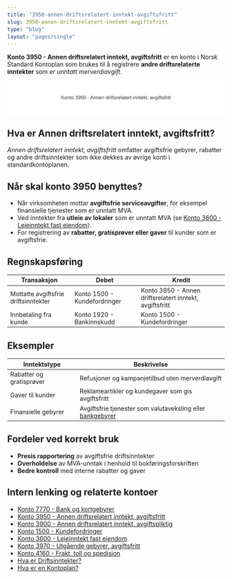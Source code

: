 ```yaml
---
title: "3950-annen-driftsrelatert-inntekt-avgiftsfritt"
slug: 3950-annen-driftsrelatert-inntekt-avgiftsfritt
type: "blog"
layout: "pages/single"
---
```


**Konto 3950 - Annen driftsrelatert inntekt, avgiftsfritt** er en konto i Norsk Standard Kontoplan som brukes til å registrere **andre driftsrelaterte inntekter** som *er unntatt merverdiavgift*.

![Illustrasjon av konto 3950 Annen driftsrelatert inntekt, avgiftsfritt](3950-annen-driftsrelatert-inntekt-avgiftsfritt-image.svg)

## Hva er Annen driftsrelatert inntekt, avgiftsfritt?

*Annen driftsrelatert inntekt, avgiftsfritt* omfatter avgiftsfrie gebyrer, rabatter og andre driftsinntekter som ikke dekkes av øvrige konti i standardkontoplanen.

## Når skal konto 3950 benyttes?

* Når virksomheten mottar **avgiftsfrie serviceavgifter**, for eksempel finansielle tjenester som er unntatt MVA.
* Ved inntekter fra **utleie av lokaler** som er unntatt MVA (se [Konto 3600 - Leieinntekt fast eiendom](/blogs/kontoplan/3600-leieinntekt-fast-eiendom "Konto 3600 - Leieinntekt fast eiendom")).
* For registrering av **rabatter, gratisprøver eller gaver** til kunder som er avgiftsfrie.

## Regnskapsføring

| Transaksjon                         | Debet                        | Kredit                             |
|-------------------------------------|------------------------------|------------------------------------|
| Mottatte avgiftsfrie driftsinntekter| Konto 1500 - Kundefordringer | Konto 3950 - Annen driftsrelatert inntekt, avgiftsfritt |
| Innbetaling fra kunde               | Konto 1920 - Bankinnskudd    | Konto 1500 - Kundefordringer        |

## Eksempler

| Inntektstype              | Beskrivelse                                           |
|---------------------------|-------------------------------------------------------|
| Rabatter og gratisprøver  | Refusjoner og kampanjetilbud uten merverdiavgift      |
| Gaver til kunder          | Reklameartikler og kundegaver som gis avgiftsfritt    |
| Finansielle gebyrer       | Avgiftsfrie tjenester som valutaveksling eller [bankgebyrer](/blogs/kontoplan/7770-bank-og-kortgebyrer "Konto 7770 - Bank og kortgebyrer") |

## Fordeler ved korrekt bruk

* **Presis rapportering** av avgiftsfrie driftsinntekter
* **Overholdelse** av MVA-unntak i henhold til bokføringsforskriften
* **Bedre kontroll** med interne rabatter og gaver

## Intern lenking og relaterte kontoer

* [Konto 7770 - Bank og kortgebyrer](/blogs/kontoplan/7770-bank-og-kortgebyrer "Konto 7770 - Bank og kortgebyrer")
* [Konto 3950 - Annen driftsrelatert inntekt, avgiftsfritt](/blogs/kontoplan/3950-annen-driftsrelatert-inntekt-avgiftsfritt "Konto 3950 - Annen driftsrelatert inntekt, avgiftsfritt")
* [Konto 3900 - Annen driftsrelatert inntekt, avgiftspliktig](/blogs/kontoplan/3900-annen-driftsrelatert-inntekt-avgiftspliktig "Konto 3900 - Annen driftsrelatert inntekt, avgiftspliktig")
* [Konto 1500 - Kundefordringer](/blogs/kontoplan/1500-kundefordringer "Konto 1500 - Kundefordringer")
* [Konto 3600 - Leieinntekt fast eiendom](/blogs/kontoplan/3600-leieinntekt-fast-eiendom "Konto 3600 - Leieinntekt fast eiendom")
* [Konto 3970 - Utgående gebyrer, avgiftsfritt](/blogs/kontoplan/3970-utgaende-gebyrer-avgiftsfritt "Konto 3970 - Utgående gebyrer, avgiftsfritt")
* [Konto 4160 - Frakt, toll og spedisjon](/blogs/kontoplan/4160-frakt-toll-og-spedisjon "Konto 4160 - Frakt, toll og spedisjon")
* [Hva er Driftsinntekter?](/blogs/regnskap/hva-er-driftsinntekter "Hva er Driftsinntekter? Komplett Guide til Driftsinntekter i Regnskap")
* [Hva er en Kontoplan?](/blogs/regnskap/hva-er-kontoplan "Hva er en Kontoplan? Komplett Guide til Kontoplaner i Norsk Regnskap")
